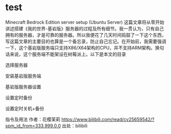 # test
Minecraft Bedrock Edition server setup (Ubuntu Server)
 这篇文章将从零开始讲述搭建《我的世界-基岩版》服务器的过程及所有细节。我一贯认为，只有自己拥有的服务器，才是可靠的服务器。所以我便花了几天时间捣鼓了一下这个东西，写这篇文章的主要目的也算是一个备忘录，防止自己忘记。在开始前，我需要强调一下，这个基岩版服务端只支持X86/X64架构的CPU，并不支持ARM架构。换句话来说，这个服务端不能架设在树莓派上。以下是本文的目录

选择服务器

安装基岩版服务端

基岩版服务器设置

设置定时备份

设置定时关机+备份

指令及用法 作者：花樱茉莉 https://www.bilibili.com/read/cv25659542/?spm_id_from=333.999.0.0 出处：bilibili
